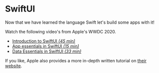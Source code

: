# SwiftUI

Now that we have learned the language Swift let's build some apps with it!

Watch the following video's from Apple's WWDC 2020.

- [Introduction to SwiftUI _(45 min)_](https://developer.apple.com/wwdc20/10119)
- [App essentials in SwiftUI _(15 min)_](https://developer.apple.com/wwdc20/10037)
- [Data Essentials in SwiftUI _(33 min)_](https://developer.apple.com/wwdc20/10040)

If you like, Apple also provides a more in-depth written tutorial on [their website](https://developer.apple.com/tutorials/swiftui).
